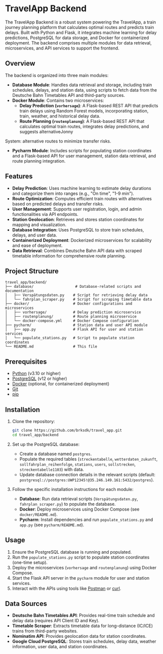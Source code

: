 # TravelApp Backend

The TravelApp Backend is a robust system powering the TravelApp, a train journey planning platform that calculates optimal routes and predicts train delays. Built with Python and Flask, it integrates machine learning for delay predictions, PostgreSQL for data storage, and Docker for containerized deployment. The backend comprises multiple modules for data retrieval, microservices, and API services to support the frontend.

## Overview
The backend is organized into three main modules:
- **Database Module**: Handles data retrieval and storage, including train schedules, delays, and station data, using scripts to fetch data from the Deutsche Bahn Timetables API and third-party sources.
- **Docker Module**: Contains two microservices:
  - **Delay Prediction (`vorhersage`)**: A Flask-based REST API that predicts train delays using Random Forest models, incorporating station, train, weather, and historical delay data.
  - **Route Planning (`routenplanung`)**: A Flask-based REST API that calculates optimal train routes, integrates delay predictions, and suggests alternativeJonny

System: alternative routes to minimize transfer risks.
- **Pycharm Module**: Includes scripts for populating station coordinates and a Flask-based API for user management, station data retrieval, and route planning integration.

## Features
- **Delay Prediction**: Uses machine learning to estimate delay durations and categorize them into ranges (e.g., "On time", "1-9 min").
- **Route Optimization**: Computes efficient train routes with alternatives based on predicted delays and transfer risks.
- **User Management**: Supports user registration, login, and admin functionalities via API endpoints.
- **Station Geolocation**: Retrieves and stores station coordinates for mapping and visualization.
- **Database Integration**: Uses PostgreSQL to store train schedules, delays, and user data.
- **Containerized Deployment**: Dockerized microservices for scalability and ease of deployment.
- **Data Retrieval**: Combines Deutsche Bahn API data with scraped timetable information for comprehensive route planning.

## Project Structure
```
travel_app/backend/
├── database/                   # Database-related scripts and documentation
│   ├── Verspätungsdaten.py    # Script for retrieving delay data
│   └── fahrplan_scraper.py    # Script for scraping timetable data
├── docker/                    # Docker configurations and microservices
│   ├── vorhersage/            # Delay prediction microservice
│   ├── routenplanung/         # Route planning microservice
│   └── docker-compose.yml     # Docker Compose configuration
├── pycharm/                   # Station data and user API module
│   ├── app.py                 # Flask API for user and station services
│   └── populate_stations.py   # Script to populate station coordinates
└── README.md                  # This file
```

## Prerequisites
- [Python](https://www.python.org/) (v3.10 or higher)
- [PostgreSQL](https://www.postgresql.org/) (v12 or higher)
- [Docker](https://www.docker.com/) (optional, for containerized deployment)
- [Git](https://git-scm.com/)
- [pip](https://pip.pypa.io/)

## Installation
1. Clone the repository:
   ```bash
   git clone https://github.com/brksdk/travel_app.git
   cd travel_app/backend
   ```

2. Set up the PostgreSQL database:
   - Create a database named `postgres`.
   - Populate the required tables (`streckentabelle`, `wetterdaten_zukunft`, `sollfahrplan_reihenfolge`, `stations`, `users`, `sollstrecken`, `streckentabelle1103`) with data.
   - Update database connection details in the relevant scripts (default: `postgresql://postgres:UWP12345!@35.246.149.161:5432/postgres`).

3. Follow the specific installation instructions for each module:
   - **Database**: Run data retrieval scripts (`Verspätungsdaten.py`, `fahrplan_scraper.py`) to populate the database.
   - **Docker**: Deploy microservices using Docker Compose (see `docker/README.md`).
   - **Pycharm**: Install dependencies and run `populate_stations.py` and `app.py` (see `pycharm/README.md`).

## Usage
1. Ensure the PostgreSQL database is running and populated.
2. Run the `populate_stations.py` script to populate station coordinates (one-time setup).
3. Deploy the microservices (`vorhersage` and `routenplanung`) using Docker Compose.
4. Start the Flask API server in the `pycharm` module for user and station services.
5. Interact with the APIs using tools like [Postman](https://www.postman.com/) or [curl](https://curl.se/).

## Data Sources
- **Deutsche Bahn Timetables API**: Provides real-time train schedule and delay data (requires API Client ID and Key).
- **Timetable Scraper**: Extracts timetable data for long-distance (IC/ICE) trains from third-party websites.
- **Nominatim API**: Provides geolocation data for station coordinates.
- **Google Cloud PostgreSQL**: Stores train schedules, delay data, weather information, user data, and station coordinates.

